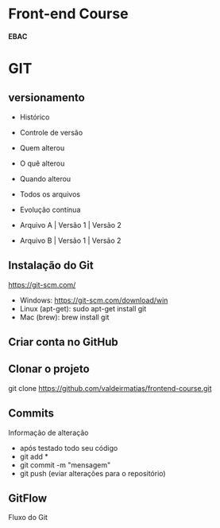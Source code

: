 # Front-end Course
#### EBAC

# GIT
## versionamento
 - Histórico
 - Controle de versão
 - Quem alterou
 - O quê alterou
 - Quando alterou
 - Todos os arquivos
 - Evolução contínua

 - Arquivo A | Versão 1 | Versão 2
 - Arquivo B | Versão 1 | Versão 2

## Instalação do Git
 https://git-scm.com/
 - Windows: https://git-scm.com/download/win
 - Linux (apt-get): sudo apt-get install git
 - Mac (brew): brew install git

## Criar conta no GitHub

## Clonar o projeto
git clone https://github.com/valdeirmatias/frontend-course.git

## Commits
Informação de alteração
- após testado todo seu código
- git add *
- git commit -m "mensagem"
- git push (eviar alterações para o repositório)

## GitFlow
Fluxo do Git
